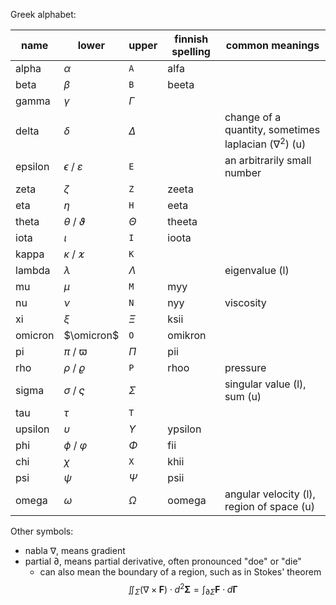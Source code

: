 Greek alphabet:

| name | lower | upper | finnish spelling | common meanings |
| - | - | - | - | - |
| alpha | $\alpha$ | `A` | alfa | |
| beta | $\beta$ | `B` | beeta | |
| gamma | $\gamma$ | $\Gamma$ | | |
| delta | $\delta$ | $\Delta$ | | change of a quantity, sometimes laplacian ($\nabla^2$) (u) |
| epsilon | $\epsilon$ / $\varepsilon$ | `E` | | an arbitrarily small number |
| zeta | $\zeta$ | `Z` | zeeta | |
| eta | $\eta$ | `H` | eeta | |
| theta | $\theta$ / $\vartheta$ | $\Theta$ | theeta | |
| iota | $\iota$ | `I` | ioota | |
| kappa | $\kappa$ / $\varkappa$ | `K` | | |
| lambda | $\lambda$ | $\Lambda$ | | eigenvalue (l) |
| mu | $\mu$ | `M` | myy | |
| nu | $\nu$ | `N` | nyy | viscosity |
| xi | $\xi$ | $\Xi$ | ksii | |
| omicron | $\omicron$ | `O` | omikron | |
| pi | $\pi$ / $\varpi$ | $\Pi$ | pii | |
| rho | $\rho$ / $\varrho$ | `P` | rhoo | pressure |
| sigma | $\sigma$ / $\varsigma$ | $\Sigma$ | | singular value (l), sum (u) |
| tau | $\tau$ | `T` | | |
| upsilon | $\upsilon$ | $\Upsilon$ | ypsilon | |
| phi | $\phi$ / $\varphi$ | $\Phi$ | fii | |
| chi | $\chi$ | `X` | khii | |
| psi | $\psi$ | $\Psi$ | psii | |
| omega | $\omega$ | $\Omega$ | oomega | angular velocity (l), region of space (u) |

Other symbols:
- nabla $\nabla$, means gradient
- partial $\partial$, means partial derivative, often pronounced "doe" or "die"
	- can also mean the boundary of a region, such as in Stokes' theorem
	  $$
	  \iint_{\Sigma} (\nabla \times \mathbf{F}) \cdot d^2\mathbf{\Sigma}
	  = \int_{\partial\Sigma} \mathbf{F} \cdot d\mathbf\Gamma
	  $$
